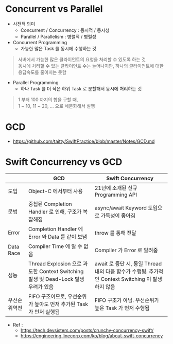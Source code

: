 # Concurrent vs Parallel
- 사전적 의미
  - Concurrent / Concurrency : 동시적 / 동시성
  - Parallel / Parallelism : 병렬적 / 병렬성
- Concurrent Programming
  - 가능한 많은 Task 를 동시에 수행하는 것  
> 서버에서 가능한 많은 클라이언트의 요청을 처리할 수 있도록 하는 것  
> 동시에 처리할 수 있는 클라이언트 수는 늘어나지만, 하나의 클라이언트에 대한 응답속도를 줄이지는 못함
- Parallel Programming
  - 하나 Task 를 더 작은 하위 Task 로 분할해서 동시에 처리하는 것
> 1 부터 100 까지의 합을 구할 때,  
> 1 ~ 10, 11 ~ 20, ... 으로 세분화해서 실행


# GCD
- https://github.com/taitty/SwiftPractice/blob/master/Notes/GCD.md


# Swift Concurrency vs GCD

||GCD|Swift Concurrency|
|---|---|---|
|도입|Object-C 에서부터 사용|21년에 소개된 신규 Programming API|
|문법|중첩된 Completion Handler 로 인해, 구조가 복잡해짐|async/await Keyword 도입으로 가독성이 좋아짐|
|Error|Completion Handler 에 Error 와 Data 를 같이 보냄|throw 를 통해 전달|
|Data Race|Compiler Time 에 알 수 없음|Compiler 가 Error 로 알려줌|
|성능|Thread Explosion 으로 과도한 Context Switching 발생 및 Dead-Lock 발생 우려가 있음|await 로 중단 시, 동일 Thread 내의 다음 함수가 수행됨. 추가적인 Context Switching 이 발생하지 않음|
|우선순위역전|FIFO 구조이므로, 우선순위가 높아도 먼저 추가된 Task 가 먼저 실행됨|FIFO 구조가 아님. 우선순위가 높은 Task 가 먼저 수행됨|

- Ref : 
  - https://tech.devsisters.com/posts/crunchy-concurrency-swift/
  - https://engineering.linecorp.com/ko/blog/about-swift-concurrency
